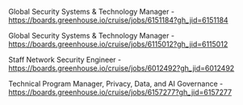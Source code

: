 Global Security Systems & Technology Manager - https://boards.greenhouse.io/cruise/jobs/6151184?gh_jid=6151184

Global Security Systems & Technology Manager - https://boards.greenhouse.io/cruise/jobs/6115012?gh_jid=6115012

Staff Network Security Engineer - https://boards.greenhouse.io/cruise/jobs/6012492?gh_jid=6012492

Technical Program Manager, Privacy, Data, and AI Governance - https://boards.greenhouse.io/cruise/jobs/6157277?gh_jid=6157277

